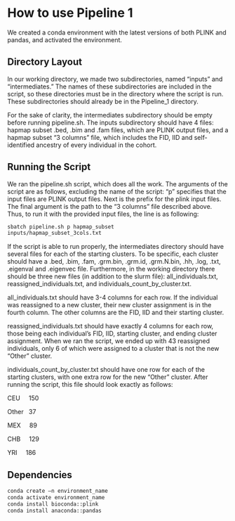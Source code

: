 # How to use Pipeline 1
We created a conda environment with the latest versions of both PLINK and pandas, and activated the environment. 

## Directory Layout

In our working directory, we made two subdirectories, named “inputs” and “intermediates.” The names of these subdirectories
are included in the script, so these directories must be in the directory where the script is run. These subdirectories 
should already be in the Pipeline_1 directory.

For the sake of clarity, the intermediates subdirectory should be empty before running pipeline.sh. The inputs subdirectory 
should have 4 files: hapmap subset .bed, .bim and .fam files, which are PLINK output files, and a hapmap subset “3 columns” file,
which includes the FID, IID and self-identified ancestry of every individual in the cohort. 

## Running the Script

We ran the pipeline.sh script, which does all the work. The arguments of the script are as follows, excluding the name of the
script: “p” specifies that the input files are PLINK output files. Next is the prefix for the plink input files. The final argument
is the path to the “3 columns” file described above. Thus, to run it with the provided input files, the line is as following:

```bash
sbatch pipeline.sh p hapmap_subset
inputs/hapmap_subset_3cols.txt
```

If the script is able to run properly, the intermediates directory should have several files for each of the starting clusters.
To be specific, each cluster should have a .bed, .bim, .fam, .grm.bin, .grm.id, .grm.N.bin, .hh, .log, .txt, .eigenval and .eigenvec file.
Furthermore, in the working directory there should be three new files (in addition to the slurm file): all_individuals.txt,
reassigned_individuals.txt, and individuals_count_by_cluster.txt. 

all_individuals.txt should have 3-4 columns for each row. If the individual was reassigned to a new cluster, their new cluster assignment is
in the fourth column. The other columns are the FID, IID and their starting cluster.

reassigned_individuals.txt should have exactly 4 columns for each row, those being each individual’s FID, IID, starting cluster, and ending
cluster assignment. When we ran the script, we ended up with 43 reassigned individuals, only 6 of which were assigned to a cluster that is 
not the new “Other” cluster.

individuals_count_by_cluster.txt should have one row for each of the starting clusters, with one extra row for the new “Other” cluster. After
running the script, this file should look exactly as follows:

CEU     150

Other   37

MEX     89

CHB     129

YRI     186

## Dependencies

```bash
conda create –n environment_name
conda activate environment_name
conda install bioconda::plink
conda install anaconda::pandas
```
